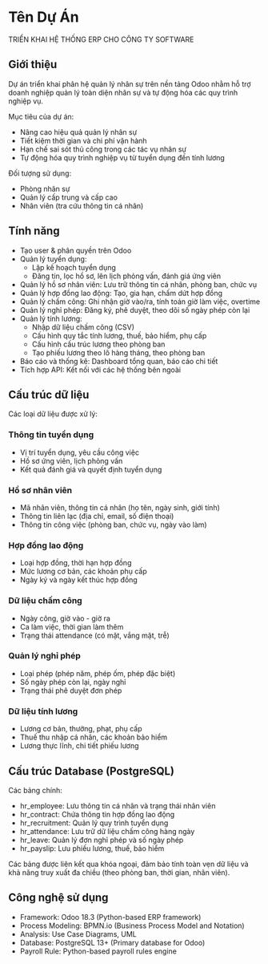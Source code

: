 # Tên Dự Án

TRIỂN KHAI HỆ THỐNG ERP CHO CÔNG TY SOFTWARE

## Giới thiệu

Dự án triển khai phân hệ quản lý nhân sự trên nền tảng Odoo nhằm hỗ trợ doanh nghiệp quản lý toàn diện nhân sự và tự động hóa các quy trình nghiệp vụ.

Mục tiêu của dự án:

- Nâng cao hiệu quả quản lý nhân sự
- Tiết kiệm thời gian và chi phí vận hành
- Hạn chế sai sót thủ công trong các tác vụ nhân sự
- Tự động hóa quy trình nghiệp vụ từ tuyển dụng đến tính lương

Đối tượng sử dụng:

- Phòng nhân sự
- Quản lý cấp trung và cấp cao
- Nhân viên (tra cứu thông tin cá nhân)

## Tính năng
-	Tạo user & phân quyền trên Odoo
- Quản lý tuyển dụng: 
    + Lập kế hoạch tuyển dụng
    + Đăng tin, lọc hồ sơ, lên lịch phỏng vấn, đánh giá ứng viên
- Quản lý hồ sơ nhân viên: Lưu trữ thông tin cá nhân, phòng ban, chức vụ
- Quản lý hợp đồng lao động: Tạo, gia hạn, chấm dứt hợp đồng
- Quản lý chấm công: Ghi nhận giờ vào/ra, tính toán giờ làm việc, overtime
- Quản lý nghỉ phép: Đăng ký, phê duyệt, theo dõi số ngày phép còn lại
- Quản lý tính lương: 
    + Nhập dữ liệu chấm công (CSV)
    + Cấu hình quy tắc tính lương, thuế, bảo hiểm, phụ cấp
    + Cấu hình cấu trúc lương theo phòng ban
    + Tạo phiếu lương theo lô hàng tháng, theo phòng ban
- Báo cáo và thống kê: Dashboard tổng quan, báo cáo chi tiết
- Tích hợp API: Kết nối với các hệ thống bên ngoài

## Cấu trúc dữ liệu

Các loại dữ liệu được xử lý:

### Thông tin tuyển dụng
- Vị trí tuyển dụng, yêu cầu công việc
- Hồ sơ ứng viên, lịch phỏng vấn
- Kết quả đánh giá và quyết định tuyển dụng

### Hồ sơ nhân viên
- Mã nhân viên, thông tin cá nhân (họ tên, ngày sinh, giới tính)
- Thông tin liên lạc (địa chỉ, email, số điện thoại)
- Thông tin công việc (phòng ban, chức vụ, ngày vào làm)

### Hợp đồng lao động
- Loại hợp đồng, thời hạn hợp đồng
- Mức lương cơ bản, các khoản phụ cấp
- Ngày ký và ngày kết thúc hợp đồng

### Dữ liệu chấm công
- Ngày công, giờ vào - giờ ra
- Ca làm việc, thời gian làm thêm
- Trạng thái attendance (có mặt, vắng mặt, trễ)

### Quản lý nghỉ phép
- Loại phép (phép năm, phép ốm, phép đặc biệt)
- Số ngày phép còn lại, ngày nghỉ
- Trạng thái phê duyệt đơn phép

### Dữ liệu tính lương
- Lương cơ bản, thưởng, phạt, phụ cấp
- Thuế thu nhập cá nhân, các khoản bảo hiểm
- Lương thực lĩnh, chi tiết phiếu lương

## Cấu trúc Database (PostgreSQL)

Các bảng chính:

- hr_employee: Lưu thông tin cá nhân và trạng thái nhân viên
- hr_contract: Chứa thông tin hợp đồng lao động
- hr_recruitment: Quản lý quy trình tuyển dụng
- hr_attendance: Lưu trữ dữ liệu chấm công hàng ngày
- hr_leave: Quản lý đơn nghỉ phép và số ngày phép
- hr_payslip: Lưu phiếu lương, thuế, bảo hiểm

Các bảng được liên kết qua khóa ngoại, đảm bảo tính toàn vẹn dữ liệu và khả năng truy xuất đa chiều (theo phòng ban, thời gian, nhân viên).

## Công nghệ sử dụng

- Framework: Odoo 18.3 (Python-based ERP framework)
- Process Modeling: BPMN.io (Business Process Model and Notation)
- Analysis: Use Case Diagrams, UML
- Database: PostgreSQL 13+ (Primary database for Odoo)
- Payroll Rule: Python-based payroll rules engine
